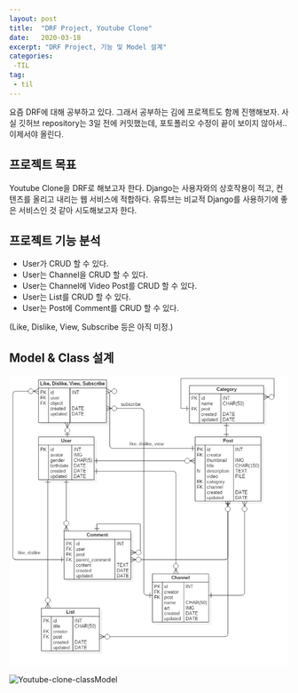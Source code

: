 ```yaml
---
layout: post
title:  "DRF Project, Youtube Clone"
date:   2020-03-18
excerpt: "DRF Project, 기능 및 Model 설계"
categories: 
 -TIL
tag:
 - til
---
```


요즘 DRF에 대해 공부하고 있다. 그래서 공부하는 김에 프로젝트도 함께 진행해보자. 사실 깃허브 repository는 3일 전에 커밋했는데, 포토폴리오 수정이 끝이 보이지 않아서.. 이제서야 올린다.

## 프로젝트 목표

Youtube Clone을 DRF로 해보고자 한다. Django는 사용자와의 상호작용이 적고, 컨텐츠를 올리고 내리는 웹 서비스에 적합하다. 유튜브는 비교적 Django를 사용하기에 좋은 서비스인 것 같아 시도해보고자 한다.


## 프로젝트 기능 분석

* User가 CRUD 할 수 있다.
* User는 Channel을 CRUD 할 수 있다.
* User는 Channel에 Video Post를 CRUD 할 수 있다.
* User는 List를 CRUD 할 수 있다.
* User는 Post에 Comment를 CRUD 할 수 있다.

(Like, Dislike, View, Subscribe 등은 아직 미정.)

## Model & Class 설계

![Youtube-clone-dataModel](../images/posts/Youtube-CloneDataModel.jpg)

![Youtube-clone-classModel](../images/posts/YouTube-CloneClassModel.jpg)
